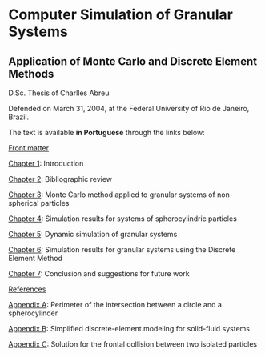 # Computer Simulation of Granular Systems
## Application of Monte Carlo and Discrete Element Methods

D.Sc. Thesis of Charlles Abreu

Defended on March 31, 2004, at the Federal University of Rio de Janeiro, Brazil.

The text is available **in Portuguese** through the links below:

[Front matter](00-Pre-Texto.pdf)

[Chapter 1](01-Capitulo-01.pdf): Introduction

[Chapter 2](02-Capitulo-02.pdf): Bibliographic review

[Chapter 3](03-Capitulo-03.pdf): Monte Carlo method applied to granular systems of non-spherical particles

[Chapter 4](04-Capitulo-04.pdf): Simulation results for systems of spherocylindric particles

[Chapter 5](05-Capitulo-05.pdf): Dynamic simulation of granular systems

[Chapter 6](06-Capitulo-06.pdf): Simulation results for granular systems using the Discrete Element Method

[Chapter 7](07-Capitulo-07.pdf): Conclusion and suggestions for future work

[References](08-Referencias.pdf)

[Appendix A](09-Apendice-A.pdf): Perimeter of the intersection between a circle and a spherocylinder

[Appendix B](10-Apendice-B.pdf): Simplified discrete-element modeling for solid-fluid systems

[Appendix C](11-Apendice-C.pdf): Solution for the frontal collision between two isolated particles
